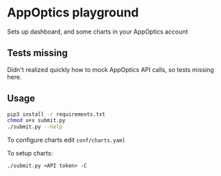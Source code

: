 # AppOptics playground

Sets up dashboard, and some charts in your AppOptics account

## Tests missing

Didn't realized quickly how to mock AppOptics API calls, so tests missing here.

## Usage

```bash
pip3 install -r requirements.txt
chmod u+x submit.py
./submit.py --help
```

To configure charts edit `conf/charts.yaml`

To setup charts:

```
./submit.py <API token> -C
```
